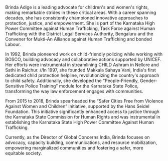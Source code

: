 Brinda Adige is a leading advocate for children's and women's rights, making remarkable strides in these critical areas. With a career spanning decades, she has consistently championed innovative approaches to protection, justice, and empowerment. She is part of the Karnataka High Power Committee against Human Trafficking, Task Force against Human Trafficking with the District Legal Services Authority, Bengaluru and the Convener for Mukti-An Alliance against Human Trafficking and bonded Labour.

In 1992, Brinda pioneered work on child-friendly policing while working with BOSCO, building advocacy and collaborative actions supported by UNICEF. Her efforts were instrumental in streamlining CHILD Ashram in Nellore and Sathi in Raichur. //In 1997, she founded Makkala Sahaya Vani, India's first dedicated child protection helpline, revolutionizing the country's approach to child safety. Additionally, she developed the “People-Friendly, Gender-Sensitive Police Training” module for the Karnataka State Police, transforming the way law enforcement engages with communities.

From 2015 to 2018, Brinda spearheaded the “Safer Cities Free from Violence Against Women and Children” initiative, supported by the Hans Seidel Foundation. This initiative significantly enhanced access to justice through the Karnataka State Commission for Human Rights and was instrumental in establishing the Karnataka State High Power Committee Against Human Trafficking.

Currently, as the Director of Global Concerns India, Brinda focuses on advocacy, capacity building, communications, and resource mobilization, empowering marginalized communities and fostering a safer, more equitable society.
